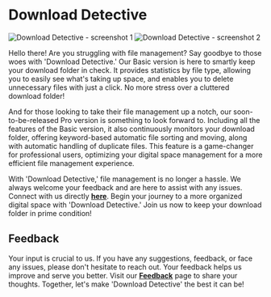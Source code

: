# Download Detective

![Download Detective - screenshot 1](https://ph-files.imgix.net/d0bb3098-83bc-4b56-9dc1-aed66dd31071.png?auto=compress&codec=mozjpeg&cs=strip&auto=format&fm=pjpg&w=1100&h=622&fit=max&dpr=1)
![Download Detective - screenshot 2](https://ph-files.imgix.net/4d804155-c4bb-43d5-9bfe-4103c5c8678e.png?auto=compress&codec=mozjpeg&cs=strip&auto=format&w=963&h=824&fit=max&dpr=1)

Hello there! Are you struggling with file management? Say goodbye to those woes with 'Download Detective.' Our Basic version is here to smartly keep your download folder in check. It provides statistics by file type, allowing you to easily see what's taking up space, and enables you to delete unnecessary files with just a click. No more stress over a cluttered download folder!

And for those looking to take their file management up a notch, our soon-to-be-released Pro version is something to look forward to. Including all the features of the Basic version, it also continuously monitors your download folder, offering keyword-based automatic file sorting and moving, along with automatic handling of duplicate files. This feature is a game-changer for professional users, optimizing your digital space management for a more efficient file management experience.

With 'Download Detective,' file management is no longer a hassle. We always welcome your feedback and are here to assist with any issues. Connect with us directly [**here**](https://github.com/koleeit/download-detective/issues). Begin your journey to a more organized digital space with 'Download Detective.' Join us now to keep your download folder in prime condition!

## Feedback

Your input is crucial to us. If you have any suggestions, feedback, or face any issues, please don't hesitate to reach out. Your feedback helps us improve and serve you better. Visit our [**Feedback**](https://github.com/koleeit/download-detective/issues) page to share your thoughts. Together, let's make 'Download Detective' the best it can be!

